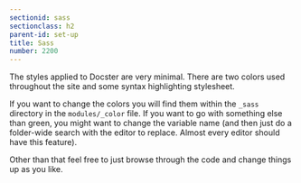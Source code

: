 ```yaml
---
sectionid: sass
sectionclass: h2
parent-id: set-up
title: Sass
number: 2200
---
```

The styles applied to Docster are very minimal. There are two colors used throughout the site and some syntax highlighting stylesheet.

If you want to change the colors you will find them within the `_sass` directory in the `modules/_color` file. If you want to go with something else than green, you might want to change the variable name (and then just do a folder-wide search with the editor to replace. Almost every editor should have this feature).

Other than that feel free to just browse through the code and change things up as you like.
